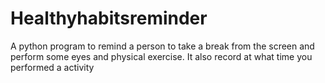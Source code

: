 # Healthyhabitsreminder
A python program to remind a person to take a break from the screen and perform some eyes and physical exercise. It also record at what time you performed a activity

